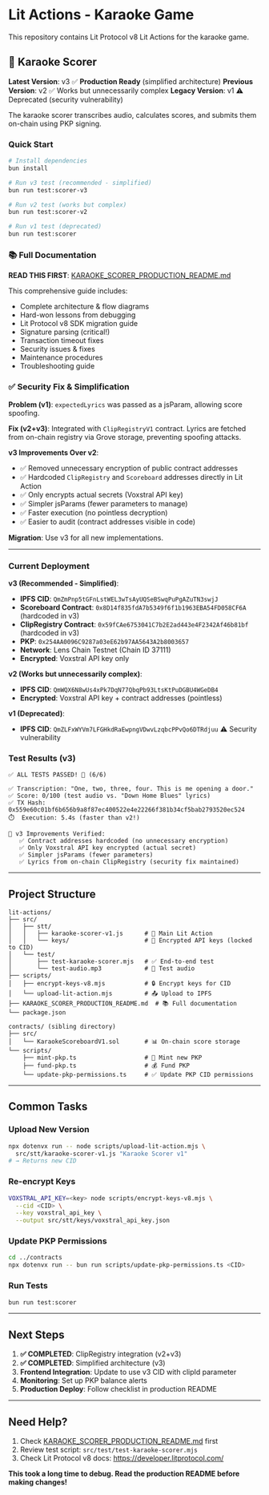 # Lit Actions - Karaoke Game

This repository contains Lit Protocol v8 Lit Actions for the karaoke game.

## 🎤 Karaoke Scorer

**Latest Version**: v3 ✅ **Production Ready** (simplified architecture)
**Previous Version**: v2 ✅ Works but unnecessarily complex
**Legacy Version**: v1 ⚠️ Deprecated (security vulnerability)

The karaoke scorer transcribes audio, calculates scores, and submits them on-chain using PKP signing.

### Quick Start

```bash
# Install dependencies
bun install

# Run v3 test (recommended - simplified)
bun run test:scorer-v3

# Run v2 test (works but complex)
bun run test:scorer-v2

# Run v1 test (deprecated)
bun run test:scorer
```

### 📚 Full Documentation

**READ THIS FIRST**: [KARAOKE_SCORER_PRODUCTION_README.md](./KARAOKE_SCORER_PRODUCTION_README.md)

This comprehensive guide includes:
- Complete architecture & flow diagrams
- Hard-won lessons from debugging
- Lit Protocol v8 SDK migration guide
- Signature parsing (critical!)
- Transaction timeout fixes
- Security issues & fixes
- Maintenance procedures
- Troubleshooting guide

### ✅ Security Fix & Simplification

**Problem (v1)**: `expectedLyrics` was passed as a jsParam, allowing score spoofing.

**Fix (v2+v3)**: Integrated with `ClipRegistryV1` contract. Lyrics are fetched from on-chain registry via Grove storage, preventing spoofing attacks.

**v3 Improvements Over v2**:
- ✅ Removed unnecessary encryption of public contract addresses
- ✅ Hardcoded `ClipRegistry` and `Scoreboard` addresses directly in Lit Action
- ✅ Only encrypts actual secrets (Voxstral API key)
- ✅ Simpler jsParams (fewer parameters to manage)
- ✅ Faster execution (no pointless decryption)
- ✅ Easier to audit (contract addresses visible in code)

**Migration**: Use v3 for all new implementations.

---

### Current Deployment

**v3 (Recommended - Simplified)**:
- **IPFS CID**: `QmZmPnp5tGFnLstWEL3wTsAyUQSeBSwqPuPgAZuTN3swjJ`
- **Scoreboard Contract**: `0x8D14f835fdA7b5349f6f1b1963EBA54FD058CF6A` (hardcoded in v3)
- **ClipRegistry Contract**: `0x59fCAe6753041C7b2E2ad443e4F2342Af46b81bf` (hardcoded in v3)
- **PKP**: `0x254AA0096C9287a03eE62b97AA5643A2b8003657`
- **Network**: Lens Chain Testnet (Chain ID 37111)
- **Encrypted**: Voxstral API key only

**v2 (Works but unnecessarily complex)**:
- **IPFS CID**: `QmWQX6N8wUs4xPk7DqN77QbqPb93LtsKtPuDGBU4WGeDB4`
- **Encrypted**: Voxstral API key + contract addresses (pointless)

**v1 (Deprecated)**:
- **IPFS CID**: `QmZLFxWYVm7LFGHkdRaEwpngVDwvLzqbcPPvQo6DTRdjuu` ⚠️ Security vulnerability

### Test Results (v3)

```
✅ ALL TESTS PASSED! 🎉 (6/6)

✅ Transcription: "One, two, three, four. This is me opening a door."
✅ Score: 0/100 (test audio vs. "Down Home Blues" lyrics)
✅ TX Hash: 0x559e60c01bf6b656b9a8f87ec400522e4e22266f381b34cf5bab2793520ec524
⏱️  Execution: 5.4s (faster than v2!)

🎯 v3 Improvements Verified:
   ✅ Contract addresses hardcoded (no unnecessary encryption)
   ✅ Only Voxstral API key encrypted (actual secret)
   ✅ Simpler jsParams (fewer parameters)
   ✅ Lyrics from on-chain ClipRegistry (security fix maintained)
```

---

## Project Structure

```
lit-actions/
├── src/
│   ├── stt/
│   │   ├── karaoke-scorer-v1.js      # 🎤 Main Lit Action
│   │   └── keys/                     # 🔐 Encrypted API keys (locked to CID)
│   └── test/
│       ├── test-karaoke-scorer.mjs   # ✅ End-to-end test
│       └── test-audio.mp3            # 🎵 Test audio
├── scripts/
│   ├── encrypt-keys-v8.mjs           # 🔒 Encrypt keys for CID
│   └── upload-lit-action.mjs         # 📤 Upload to IPFS
├── KARAOKE_SCORER_PRODUCTION_README.md  # 📚 Full documentation
└── package.json

contracts/ (sibling directory)
├── src/
│   └── KaraokeScoreboardV1.sol       # 📊 On-chain score storage
└── scripts/
    ├── mint-pkp.ts                   # 🔑 Mint new PKP
    ├── fund-pkp.ts                   # 💰 Fund PKP
    └── update-pkp-permissions.ts     # ✅ Update PKP CID permissions
```

---

## Common Tasks

### Upload New Version
```bash
npx dotenvx run -- node scripts/upload-lit-action.mjs \
  src/stt/karaoke-scorer-v1.js "Karaoke Scorer v1"
# → Returns new CID
```

### Re-encrypt Keys
```bash
VOXSTRAL_API_KEY=<key> node scripts/encrypt-keys-v8.mjs \
  --cid <CID> \
  --key voxstral_api_key \
  --output src/stt/keys/voxstral_api_key.json
```

### Update PKP Permissions
```bash
cd ../contracts
npx dotenvx run -- bun run scripts/update-pkp-permissions.ts <CID>
```

### Run Tests
```bash
bun run test:scorer
```

---

## Next Steps

1. **✅ COMPLETED**: ClipRegistry integration (v2+v3)
2. **✅ COMPLETED**: Simplified architecture (v3)
3. **Frontend Integration**: Update to use v3 CID with clipId parameter
4. **Monitoring**: Set up PKP balance alerts
5. **Production Deploy**: Follow checklist in production README

---

## Need Help?

1. Check [KARAOKE_SCORER_PRODUCTION_README.md](./KARAOKE_SCORER_PRODUCTION_README.md) first
2. Review test script: `src/test/test-karaoke-scorer.mjs`
3. Check Lit Protocol v8 docs: https://developer.litprotocol.com/

**This took a long time to debug. Read the production README before making changes!**

